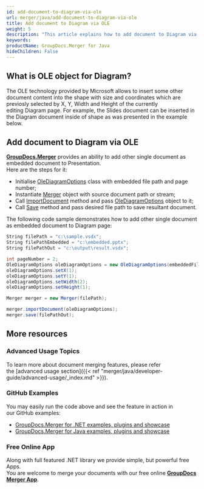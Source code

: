 ```yaml
---
id: add-document-to-diagram-via-ole
url: merger/java/add-document-to-diagram-via-ole
title: Add document to Diagram via OLE
weight: 5
description: "This article explains how to add document to Diagram via OLE with GroupDocs.Merger within your Java applications."
keywords: 
productName: GroupDocs.Merger for Java
hideChildren: False
---
```

## What is OLE object for Diagram?

The OLE technology provided by Microsoft allows to insert some other document content into the shape with size and coordinates which are previosly selected by X, Y, Width and Height of the currently editing Diagram page. For example, the Slides document can be inserted in the Diagram document inside of shape as was presented in the example below.

## Add document to Diagram via OLE

**[GroupDocs.Merger](https://products.groupdocs.com/merger/net)** provides an ability to add other single document as embedded document to Presentation.   
Here are the steps for it:

*   Initialise [OleDiagramOptions](https://apireference.groupdocs.com/merger/java/com.groupdocs.merger.domain.options/OleDiagramOptions) class with embedded file path and page number;
*   Instantiate [Merger](https://apireference.groupdocs.com/merger/java/com.groupdocs.merger/Merger) object with source document path or stream;
*   Call [ImportDocument](https://apireference.groupdocs.com/merger/java/com.groupdocs.merger/Merger#importDocument(com.groupdocs.merger.domain.options.interfaces.IImportDocumentOptions)) method and pass [OleDiagramOptions](https://apireference.groupdocs.com/merger/java/com.groupdocs.merger.domain.options/OleDiagramOptions) object to it;
*   Call [Save](https://apireference.groupdocs.com/merger/java/com.groupdocs.merger/Merger#save(java.io.OutputStream)) method and pass desired file path to save resultant document.

The following code sample demonstrates how to add other single document as embedded document to Diagram page:

```csharp
String filePath = "c:\sample.vsdx";
String filePathEmbedded = "c:\embedded.pptx";
String filePathOut = "c:\output\result.vsdx";

int pageNumber = 2;
OleDiagramOptions oleDiagramOptions = new OleDiagramOptions(embeddedFilePath, pageNumber);
oleDiagramOptions.setX(1);
oleDiagramOptions.setY(1);
oleDiagramOptions.setWidth(2);
oleDiagramOptions.setHeight(1);

Merger merger = new Merger(filePath);

merger.importDocument(oleDiagramOptions);
merger.save(filePathOut);

```

## More resources
### Advanced Usage Topics 
To learn more about document merging features, please refer the [advanced usage section]({{< ref "merger/java/developer-guide/advanced-usage/_index.md" >}}).

### GitHub Examples 
You may easily run the code above and see the feature in action in our GitHub examples:
*   [GroupDocs.Merger for .NET examples, plugins and showcase](https://github.com/groupdocs-merger/GroupDocs.Merger-for-.NET)    
*   [GroupDocs.Merger for Java examples, plugins and showcase](https://github.com/groupdocs-merger/GroupDocs.Merger-for-Java)    

### Free Online App

Along with full featured .NET library we provide simple, but powerful free Apps.  
You are welcome to merge your documents with our free online **[GroupDocs Merger App](https://products.groupdocs.app/merger)**.

